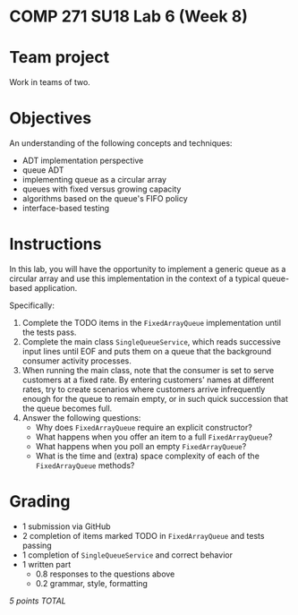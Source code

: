 # COMP 271 SU18 Lab 6 (Week 8)

# Team project

Work in teams of two.

# Objectives

An understanding of the following concepts and techniques:

- ADT implementation perspective
- queue ADT
- implementing queue as a circular array
- queues with fixed versus growing capacity
- algorithms based on the queue's FIFO policy
- interface-based testing

# Instructions

In this lab, you will have the opportunity to implement a generic queue as a circular array
and use this implementation in the context of a typical queue-based application.

Specifically:

1. Complete the TODO items in the `FixedArrayQueue` implementation until the tests pass.
1. Complete the main class `SingleQueueService`, which reads successive input lines until EOF and
puts them on a queue that the background consumer activity processes.
1. When running the main class, note that the consumer is set to serve customers at a fixed rate.
By entering customers' names at different rates, try to create scenarios where customers arrive infrequently enough for the queue to remain empty, or in such quick succession that the queue becomes full.
1. Answer the following questions:
   - Why does `FixedArrayQueue` require an explicit constructor?
   - What happens when you offer an item to a full `FixedArrayQueue`?
   - What happens when you poll an empty `FixedArrayQueue`?
   - What is the time and (extra) space complexity of each of the `FixedArrayQueue` methods?

# Grading

- 1 submission via GitHub
- 2 completion of items marked TODO in `FixedArrayQueue` and tests passing
- 1 completion of `SingleQueueService` and correct behavior
- 1 written part
  - 0.8 responses to the questions above
  - 0.2 grammar, style, formatting

*5 points TOTAL*
